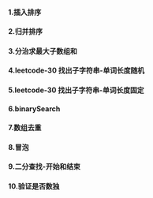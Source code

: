 #### 1.插入排序

#### 2.归并排序

#### 3.分治求最大子数组和

#### 4.leetcode-30 找出子字符串-单词长度随机

#### 5.leetcode-30 找出子字符串-单词长度固定

#### 6.binarySearch

#### 7.数组去重

#### 8.冒泡

#### 9.二分查找-开始和结束

#### 10.验证是否数独